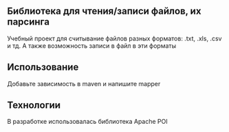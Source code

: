## Библиотека для чтения/записи файлов, их парсинга ##
Учебный проект для считывание файлов разных форматов: .txt, .xls, .csv и тд. А также возможность записи в файл в эти форматы

## Использование ##
Добавьте зависимоcть в maven и напишите mapper

## Технологии ##
В разработке использовалась библиотека Apache POI
 

